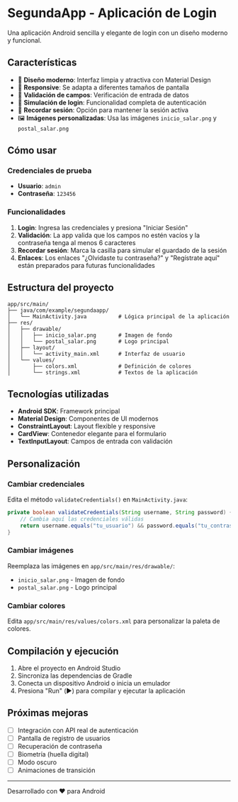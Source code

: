 # SegundaApp - Aplicación de Login

Una aplicación Android sencilla y elegante de login con un diseño moderno y funcional.

## Características

- 🎨 **Diseño moderno**: Interfaz limpia y atractiva con Material Design
- 📱 **Responsive**: Se adapta a diferentes tamaños de pantalla
- 🔐 **Validación de campos**: Verificación de entrada de datos
- 👤 **Simulación de login**: Funcionalidad completa de autenticación
- 💾 **Recordar sesión**: Opción para mantener la sesión activa
- 🖼️ **Imágenes personalizadas**: Usa las imágenes `inicio_salar.png` y `postal_salar.png`

## Cómo usar

### Credenciales de prueba
- **Usuario**: `admin`
- **Contraseña**: `123456`

### Funcionalidades
1. **Login**: Ingresa las credenciales y presiona "Iniciar Sesión"
2. **Validación**: La app valida que los campos no estén vacíos y la contraseña tenga al menos 6 caracteres
3. **Recordar sesión**: Marca la casilla para simular el guardado de la sesión
4. **Enlaces**: Los enlaces "¿Olvidaste tu contraseña?" y "Regístrate aquí" están preparados para futuras funcionalidades

## Estructura del proyecto

```
app/src/main/
├── java/com/example/segundaapp/
│   └── MainActivity.java          # Lógica principal de la aplicación
├── res/
│   ├── drawable/
│   │   ├── inicio_salar.png       # Imagen de fondo
│   │   └── postal_salar.png       # Logo principal
│   ├── layout/
│   │   └── activity_main.xml      # Interfaz de usuario
│   └── values/
│       ├── colors.xml             # Definición de colores
│       └── strings.xml            # Textos de la aplicación
```

## Tecnologías utilizadas

- **Android SDK**: Framework principal
- **Material Design**: Componentes de UI modernos
- **ConstraintLayout**: Layout flexible y responsive
- **CardView**: Contenedor elegante para el formulario
- **TextInputLayout**: Campos de entrada con validación

## Personalización

### Cambiar credenciales
Edita el método `validateCredentials()` en `MainActivity.java`:

```java
private boolean validateCredentials(String username, String password) {
    // Cambia aquí las credenciales válidas
    return username.equals("tu_usuario") && password.equals("tu_contraseña");
}
```

### Cambiar imágenes
Reemplaza las imágenes en `app/src/main/res/drawable/`:
- `inicio_salar.png` - Imagen de fondo
- `postal_salar.png` - Logo principal

### Cambiar colores
Edita `app/src/main/res/values/colors.xml` para personalizar la paleta de colores.

## Compilación y ejecución

1. Abre el proyecto en Android Studio
2. Sincroniza las dependencias de Gradle
3. Conecta un dispositivo Android o inicia un emulador
4. Presiona "Run" (▶️) para compilar y ejecutar la aplicación

## Próximas mejoras

- [ ] Integración con API real de autenticación
- [ ] Pantalla de registro de usuarios
- [ ] Recuperación de contraseña
- [ ] Biometría (huella digital)
- [ ] Modo oscuro
- [ ] Animaciones de transición

---

Desarrollado con ❤️ para Android 